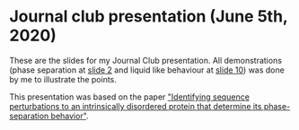 # Journal club presentation (June 5th, 2020)

These are the slides for my Journal Club presentation. All demonstrations (phase separation at [slide 2](https://bkb3.github.io/jc/#/1) and liquid like behaviour at [slide 10](https://bkb3.github.io/jc/#/9)) was done by me to illustrate the points. 

This presentation was based on the paper ["Identifying sequence perturbations to an intrinsically disordered protein that determine its phase-separation behavior"](https://www.pnas.org/content/117/21/11421).
